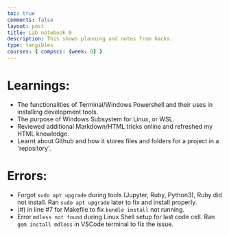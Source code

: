 ```yaml
---
toc: true
comments: false
layout: post
title: Lab notebook 0
description: This shows planning and notes from hacks.
type: tangibles
courses: { compsci: {week: 0} }
---
```


# Learnings:
- The functionalities of Terminal/Windows Powershell and their uses in installing development tools.
- The purpose of Windows Subsystem for Linux, or WSL.
- Reviewed additional Markdown/HTML tricks online and refreshed my HTML knowledge.
- Learnt about Github and how it stores files and folders for a project in a 'repository'.

# Errors:
- Forgot `sudo apt upgrade` during tools (Jupyter, Ruby, Python3), Ruby did not install. Ran `sudo apt upgrade` later to fix and install properly.
- (#) in line #7 for Makefile to fix `bundle install` not running.
- Error `mdless not found` during Linux Shell setup for last code cell. Ran `gem install mdless` in VSCode terminal to fix the issue.